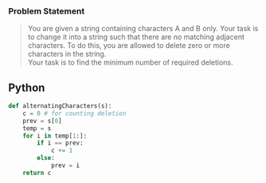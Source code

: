 ### Problem Statement
> You are given a string containing characters A  and B only. Your task is to change it into a string such that there are no matching adjacent characters. To do this, you are allowed to delete zero or more characters in the string.  
Your task is to find the minimum number of required deletions.

## Python
```python
def alternatingCharacters(s):
    c = 0 # for counting deletion
    prev = s[0]
    temp = s
    for i in temp[1:]:
        if i == prev:
            c += 1    
        else:
            prev = i
    return c
```